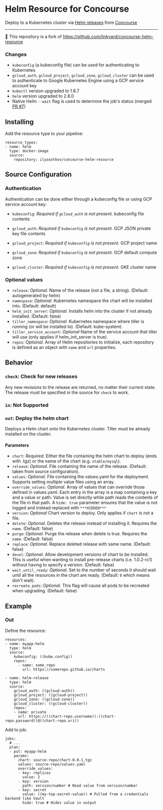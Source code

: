 # Helm Resource for Concourse

Deploy to a Kubernetes cluster via [Helm releases](https://github.com/kubernetes/helm) from [Concourse](https://concourse.ci/)

<hr>

🔌 This repository is a fork of <https://github.com/linkyard/concourse-helm-resource>

### Changes

- `kubeconfig` (a kubeconfig file) can be used for authenticating to Kubernetes
- `gcloud_auth`, `gcloud_project`, `gcloud_zone`, `gcloud_cluster` can be used to authenticate to Google Kubernetes Engine using a GCP service account key
- `kubectl` version upgraded to 1.8.7
- `helm` version upgraded to 2.8.0
- Native Helm `--wait` flag is used to determine the job's status (merged [PR #7](https://github.com/linkyard/concourse-helm-resource/pull/7))

## Installing

Add the resource type to your pipeline:
```
resource_types:
- name: helm
  type: docker-image
  source:
    repository: ilyasotkov/concourse-helm-resource
```


## Source Configuration

### Authentication

Authentication can be done either through a kubeconfig file or using GCP service account key:

* `kubeconfig`: *Required if `gcloud_auth` is not present.* kubeconfig file contents

* `gcloud_auth`: *Required if `kubeconfig` is not present.* GCP JSON private key file contents
* `gcloud_project`: *Required if `kubeconfig` is not present.* GCP project name
* `gcloud_zone`: *Required if `kubeconfig` is not present.* GCP default compute zone
* `gcloud_cluster`: *Required if `kubeconfig` is not present.* GKE cluster name

### Optional values

* `release`: *Optional.* Name of the release (not a file, a string). (Default: autogenerated by helm)
* `namespace`: *Optional.* Kubernetes namespace the chart will be installed into. (Default: default)
* `helm_init_server`: *Optional.* Installs helm into the cluster if not already installed. (Default: false)
* `tiller_namespace`: *Optional.* Kubernetes namespace where tiller is running (or will be installed to). (Default: kube-system)
* `tiller_service_account`: *Optional* Name of the service account that tiller will use (only applies if helm_init_server is true).
* `repos`: *Optional.* Array of Helm repositories to initialize, each repository is defined as an object with `name` and `url` properties.

## Behavior

### `check`: Check for new releases

Any new revisions to the release are returned, no matter their current state. The release must be specified in the
source for `check` to work.

### `in`: Not Supported

### `out`: Deploy the helm chart

Deploys a Helm chart onto the Kubernetes cluster. Tiller must be already installed
on the cluster.

#### Parameters

* `chart`: *Required.* Either the file containing the helm chart to deploy (ends with .tgz) or the name of the chart (e.g. `stable/mysql`).
* `release`: *Optional.* File containing the name of the release. (Default: taken from source configuration).
* `values`: *Optional.* File containing the values.yaml for the deployment. Supports setting multiple value files using an array.
* `override_values`: *Optional.* Array of values that can override those defined in values.yaml. Each entry in
  the array is a map containing a key and a value or path. Value is set directly while path reads the contents of
  the file in that path. A `hide: true` parameter ensures that the value is not logged and instead replaced with `***HIDDEN***`
* `version`: *Optional* Chart version to deploy. Only applies if `chart` is not a file.
* `delete`: *Optional.* Deletes the release instead of installing it. Requires the `name`. (Default: false)
* `purge`: *Optional.* Purge the release when delete is true. Requires the `name`. (Default: false)
* `replace`: *Optional.* Replace deleted release with same name. (Default: false)
* `devel`: *Optional.* Allow development versions of chart to be installed. This is useful when wanting to install pre-release
  charts (i.e. 1.0.2-rc1) without having to specify a version. (Default: false)
* `wait_until_ready`: *Optional.* Set to the number of seconds it should wait until all the resources in
    the chart are ready. (Default: `0` which means don't wait).
* `recreate_pods`: *Optional.* This flag will cause all pods to be recreated when upgrading. (Default: false)


## Example

### Out

Define the resource:

```
resources:
- name: myapp-helm
  type: helm
  source:
    kubeconfig: ((kube.config))
    repos:
      - name: some_repo
        url: https://somerepo.github.io/charts
```

```
- name: helm-release
  type: helm
  source:
    gcloud_auth: ((gcloud-auth))
    gcloud_project: ((gcloud-project))
    gcloud_zone: ((gcloud-zone))
    gcloud_cluster: ((gcloud-cluster))
    repos:
    - name: private
      url: https://((chart-repo.username)):((chart-repo.password))@((chart-repo.uri))
```

Add to job:

```
jobs:
  # ...
  plan:
  - put: myapp-helm
    params:
      chart: source-repo/chart-0.0.1.tgz
      values: source-repo/values.yaml
      override_values:
      - key: replicas
        value: 2
      - key: version
        path: version/number # Read value from version/number
      - key: secret
        value: ((my-top-secret-value)) # Pulled from a credentials backend like Vault
        hide: true # Hides value in output
```
